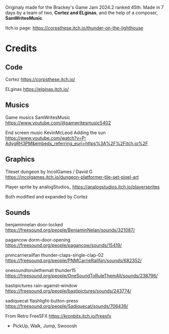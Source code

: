 Originaly made for the Brackey's Game Jam 2024.2 ranked 45th. Made in 7 days by a team of two, **Cortez and ELginas**, and the help of a composer, **SamWritesMusic**.

Itch.io page: https://corpsthese.itch.io/thunder-on-the-lighthouse

# Credits
## Code
Cortez https://corpsthese.itch.io/

ELginas https://elginas.itch.io/

## Musics
Game musics SamWritesMusic https://www.youtube.com/@samwritesmusic5402

End screen music KevinMcLeod Adding the sun https://www.youtube.com/watch?v=P-AdygRH3PM&embeds_referring_euri=https%3A%2F%2Fitch.io%2F

## Graphics
Tileset dungeon by IncolGames / David G https://incolgames.itch.io/dungeon-platformer-tile-set-pixel-art

Player sprite by analogStudios_ https://analogstudios.itch.io/playersprites

Both modified and expanded by Cortez

## Sounds
benjaminnelan door-locked https://freesound.org/people/BenjaminNelan/sounds/321087/

pagancow dorm-door-opening https://freesound.org/people/pagancow/sounds/15419/

pnmcarrierailfan thunder-claps-single-clap-02 https://freesound.org/people/PNMCarrieRailfan/sounds/682352/

onesoundtorulethemall thunder15 https://freesound.org/people/OneSoundToRuleThemAll/sounds/238796/

bastipictures rain-against-window https://freesound.org/people/bastipictures/sounds/243774/

sadiquecat flashlight-button-press https://freesound.org/people/Sadiquecat/sounds/706439/

From Retro FreeSFX https://kronbits.itch.io/freesfx

- PickUp, Walk, Jump, Swooosh

